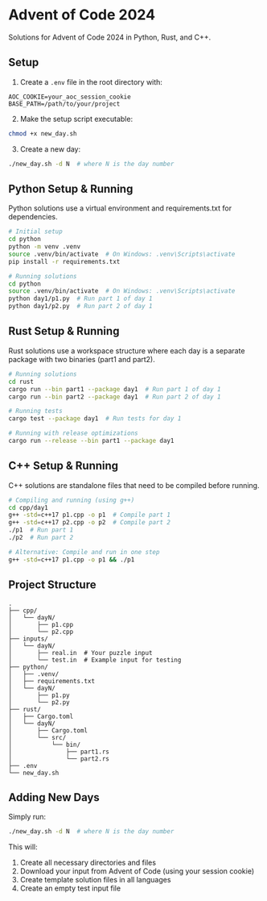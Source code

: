 # Advent of Code 2024

Solutions for Advent of Code 2024 in Python, Rust, and C++.

## Setup

1. Create a `.env` file in the root directory with:

```
AOC_COOKIE=your_aoc_session_cookie
BASE_PATH=/path/to/your/project
```

2. Make the setup script executable:

```bash
chmod +x new_day.sh
```

3. Create a new day:

```bash
./new_day.sh -d N  # where N is the day number
```

## Python Setup & Running

Python solutions use a virtual environment and requirements.txt for dependencies.

```bash
# Initial setup
cd python
python -m venv .venv
source .venv/bin/activate  # On Windows: .venv\Scripts\activate
pip install -r requirements.txt

# Running solutions
cd python
source .venv/bin/activate  # On Windows: .venv\Scripts\activate
python day1/p1.py  # Run part 1 of day 1
python day1/p2.py  # Run part 2 of day 1
```

## Rust Setup & Running

Rust solutions use a workspace structure where each day is a separate package with two binaries (part1 and part2).

```bash
# Running solutions
cd rust
cargo run --bin part1 --package day1  # Run part 1 of day 1
cargo run --bin part2 --package day1  # Run part 2 of day 1

# Running tests
cargo test --package day1  # Run tests for day 1

# Running with release optimizations
cargo run --release --bin part1 --package day1
```

## C++ Setup & Running

C++ solutions are standalone files that need to be compiled before running.

```bash
# Compiling and running (using g++)
cd cpp/day1
g++ -std=c++17 p1.cpp -o p1  # Compile part 1
g++ -std=c++17 p2.cpp -o p2  # Compile part 2
./p1  # Run part 1
./p2  # Run part 2

# Alternative: Compile and run in one step
g++ -std=c++17 p1.cpp -o p1 && ./p1
```

## Project Structure

```
.
├── cpp/
│   └── dayN/
│       ├── p1.cpp
│       └── p2.cpp
├── inputs/
│   └── dayN/
│       ├── real.in  # Your puzzle input
│       └── test.in  # Example input for testing
├── python/
│   ├── .venv/
│   ├── requirements.txt
│   └── dayN/
│       ├── p1.py
│       └── p2.py
├── rust/
│   ├── Cargo.toml
│   └── dayN/
│       ├── Cargo.toml
│       └── src/
│           └── bin/
│               ├── part1.rs
│               └── part2.rs
├── .env
└── new_day.sh
```

## Adding New Days

Simply run:

```bash
./new_day.sh -d N  # where N is the day number
```

This will:

1. Create all necessary directories and files
2. Download your input from Advent of Code (using your session cookie)
3. Create template solution files in all languages
4. Create an empty test input file
